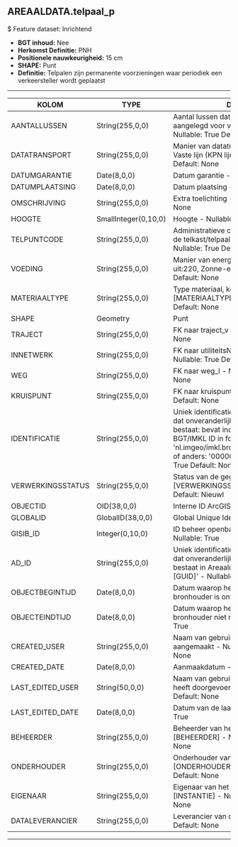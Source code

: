 ﻿## AREAALDATA.telpaal_p

$ Feature dataset: Inrichtend

* __BGT inhoud:__ Nee
* __Herkomst Definitie:__ PNH
* __Positionele nauwkeurigheid:__ 15 cm
* __SHAPE:__ Punt
* __Definitie:__ Telpalen zijn permanente voorzieningen waar periodiek een verkeersteller wordt geplaatst


***

|KOLOM                               |TYPE              |DEFINITIE|
|------                              |----              |-----    |
|AANTALLUSSEN                        |String(255,0,0)     |Aantal lussen dat in het asfalt is aangelegd voor verkeertellingen - Nullable: True Default: None|
|DATATRANSPORT                       |String(255,0,0)     |Manier van datatransport. Keuze uit: Vaste lijn (KPN lijn), GSM  - Nullable: True Default: None|
|DATUMGARANTIE                       |Date(8,0,0)         |Datum garantie  - Nullable: True|
|DATUMPLAATSING                      |Date(8,0,0)         |Datum plaatsing  - Nullable: True|
|OMSCHRIJVING                        |String(255,0,0)     |Extra toelichting - Nullable: True Default: None|
|HOOGTE                              |SmallInteger(0,10,0)|Hoogte - Nullable: True|
|TELPUNTCODE                         |String(255,0,0)     |Administratieve code om de ligging van de telkast/telpaal aan te duiden  - Nullable: True Default: None|
|VOEDING                             |String(255,0,0)     |Manier van energieverzorging. Keuze uit:220, Zonne-energie - Nullable: True Default: None|
|MATERIAALTYPE                       |String(255,0,0)     |Type materiaal, keuzelijst [MATERIAALTYPE] - Nullable: True Default: None|
|SHAPE                               |Geometry            |Punt|
|TRAJECT                             |String(255,0,0)     |FK naar traject_v - Nullable: True Default: None|
|INNETWERK                           |String(255,0,0)     |FK naar utiliteitsNet_tbl (type VRI)- Nullable: True Default: None|
|WEG                                 |String(255,0,0)     |FK naar weg_l - Nullable: True Default: None|
|KRUISPUNT                           |String(255,0,0)     |FK naar kruispunt_p - Nullable: True Default: None|
|IDENTIFICATIE                       |String(255,0,0)      |Uniek identificatienummer voor het object dat onveranderlijk is zolang het object bestaat: bevat indien van toepassing BGT/IMKL ID in format 'nl.imgeo/imkl.bronhouderscode.LokaalID' of anders: '00000'.LokaalID - Nullable: True Default: None|
|VERWERKINGSSTATUS                   |String(255,0,0)    |Status van de gegevens, keuzelijst [VERWERKINGSSTATUS] - Nullable: False Default: Nieuwl|
|OBJECTID                            |OID(38,0,0)        |Interne ID ArcGIS - Nullable: False|
|GLOBALID                            |GlobalID(38,0,0)   |Global Unique Identifier - Nullable: False|
|GISIB_ID                            |Integer(0,10,0)    |ID beheer openbare ruimte (GISIB) - Nullable: True|
|AD_ID                               |String(255,0,0)    |Uniek identificatienummer voor het object dat onveranderlijk is zolang het object bestaat in Areaaldata: in format 'AD.[GUID]' - Nullable: False Default: None|
|OBJECTBEGINTIJD                     |Date(8,0,0)        |Datum waarop het object bij de bronhouder is ontstaan - Nullable: True|
|OBJECTEINDTIJD                      |Date(8,0,0)        |Datum waarop het object bij de bronhouder niet meer geldig is - Nullable: True|
|CREATED_USER                        |String(255,0,0)    |Naam van gebruiker die de rij heeft aangemaakt - Nullable: True Default: None|
|CREATED_DATE                        |Date(8,0,0)        |Aanmaakdatum - Nullable: True|
|LAST_EDITED_USER                    |String(50,0,0)     |Naam van gebruiker die de laatste mutatie heeft doorgevoerd - Nullable: True Default: None|
|LAST_EDITED_DATE                    |Date(8,0,0)        |Datum van de laatste mutatie - Nullable: True|
|BEHEERDER                           |String(255,0,0)    |Beheerder van het object, keuzelijst [BEHEERDER] - Nullable: True Default: None|
|ONDERHOUDER                         |String(255,0,0)    |Onderhouder van het object, keuzelijst [ONDERHOUDER] - Nullable: True Default: None|
|EIGENAAR                            |String(255,0,0)    |Eigenaar van het object, keuzelijst [INSTANTIE] - Nullable: True Default: None| 
|DATALEVERANCIER                     |String(255,0,0)    |Leverancier van de data - Nullable: True Default: None|

***
